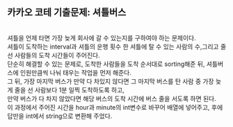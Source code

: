 <h2>카카오 코테 기출문제: 셔틀버스</h2><br>
셔틀을 언제 타면 가장 늦게 회사에 갈 수 있는지를 구하여야 하는 문제이다.<br>
셔틀이 도착하는 interval과 셔틀의 운행 횟수 한 셔틀에 탈 수 있는 사람의 수,그리고 줄 선 사람들의 도착 시간들이 주어진다.<br>
단순히 해결할 수 있는 문제로, 도착한 사람들을 도착 순서대로 sorting해준 뒤, 셔틀버스에 인원만큼씩 나눠 태우는 작업을 먼저 해준다.<br>
그 뒤, 가장 마지막 버스가 만약 다 차있지 않다면 그 마지막 버스를 탄 사람 중 가장 늦게 줄을 선 사람보다 1분 일찍 도착하도록 하고,<br>
만약 버스가 다 차지 않았다면 해당 버스의 도착 시간에 버스 줄을 서도록 하면 된다.<br>
이 과정에서 주어진 시간을 hour과 minute의 int변수로 바꾸어 배열에 넣어주고, 후에 답만을 int에서 string으로 변환해 주었다.
